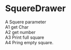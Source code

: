 # SquereDrawer
A Squere parameter    
A1 get Char  
A2 get number  
A3 Print full square  
A4 Pring empty square. 
